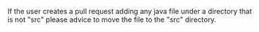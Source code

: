 If the user creates a pull request adding any java file under a directory that is not "src" please advice to move the file to the "src" directory.
